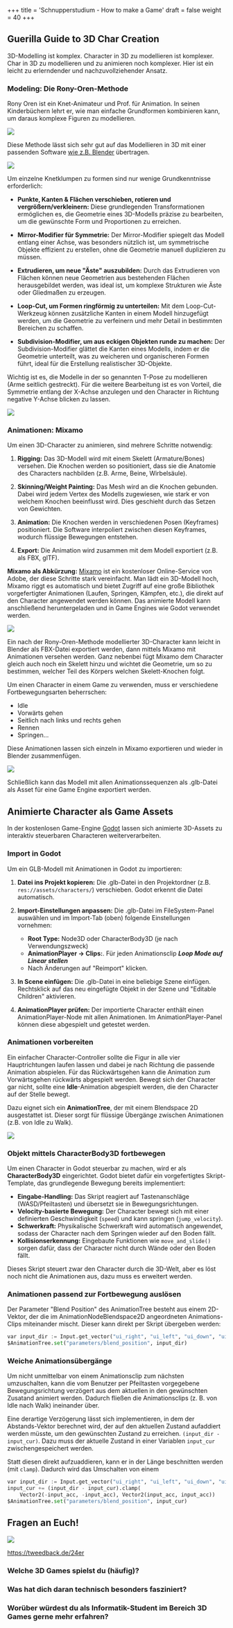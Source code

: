 +++
title = 'Schnupperstudium - How to make a Game'
draft = false
weight = 40 
+++

## Guerilla Guide to 3D Char Creation

3D-Modelling ist komplex. Character in 3D zu modellieren ist komplexer. Char in 3D zu modellieren und zu animieren noch komplexer. Hier ist ein leicht zu erlerndender und nachzuvollziehender Ansatz.

### Modeling: Die Rony-Oren-Methode

Rony Oren ist ein Knet-Animateur und Prof. für Animation. In seinen Kinderbüchern lehrt er, wie man einfache Grundformen kombinieren kann, um daraus komplexe Figuren zu modellieren. 

![](./rony_oren_book_cat.png)

Diese Methode lässt sich sehr gut auf das Modellieren in 3D mit einer passenden Software [wie z.B. Blender](https://blender.org) übertragen.

![](./cat_in_blender.gif)

Um einzelne Knetklumpen zu formen sind nur wenige Grundkenntnisse erforderlich:

- **Punkte, Kanten & Flächen verschieben, rotieren und vergrößern/verkleinern:** Diese grundlegenden Transformationen ermöglichen es, die Geometrie eines 3D-Modells präzise zu bearbeiten, um die gewünschte Form und Proportionen zu erreichen.

- **Mirror-Modifier für Symmetrie:** Der Mirror-Modifier spiegelt das Modell entlang einer Achse, was besonders nützlich ist, um symmetrische Objekte effizient zu erstellen, ohne die Geometrie manuell duplizieren zu müssen.

- **Extrudieren, um neue "Äste" auszubilden:** Durch das Extrudieren von Flächen können neue Geometrien aus bestehenden Flächen herausgebildet werden, was ideal ist, um komplexe Strukturen wie Äste oder Gliedmaßen zu erzeugen.

- **Loop-Cut, um Formen ringförmig zu unterteilen:** Mit dem Loop-Cut-Werkzeug können zusätzliche Kanten in einem Modell hinzugefügt werden, um die Geometrie zu verfeinern und mehr Detail in bestimmten Bereichen zu schaffen.

- **Subdivision-Modifier, um aus eckigen Objekten runde zu machen:** Der Subdivision-Modifier glättet die Kanten eines Modells, indem er die Geometrie unterteilt, was zu weicheren und organischeren Formen führt, ideal für die Erstellung realistischer 3D-Objekte.

Wichtig ist es, die Modelle in der so genannten T-Pose zu modellieren (Arme seitlich gestreckt). Für die weitere Bearbeitung ist es von Vorteil, die Symmetrie entlang der X-Achse anzulegen und den Character in Richtung negative Y-Achse blicken zu lassen.

![](./info_11_cow.png)


### Animationen: Mixamo

Um einen 3D-Character zu animieren, sind mehrere Schritte notwendig:

1. **Rigging:** Das 3D-Modell wird mit einem Skelett (Armature/Bones) versehen. Die Knochen werden so positioniert, dass sie die Anatomie des Characters nachbilden (z.B. Arme, Beine, Wirbelsäule).

2. **Skinning/Weight Painting:** Das Mesh wird an die Knochen gebunden. Dabei wird jedem Vertex des Modells zugewiesen, wie stark er von welchem Knochen beeinflusst wird. Dies geschieht durch das Setzen von Gewichten.

3. **Animation:** Die Knochen werden in verschiedenen Posen (Keyframes) positioniert. Die Software interpoliert zwischen diesen Keyframes, wodurch flüssige Bewegungen entstehen.

4. **Export:** Die Animation wird zusammen mit dem Modell exportiert (z.B. als FBX, glTF).

**Mixamo als Abkürzung:** [Mixamo](https://www.mixamo.com/) ist ein kostenloser Online-Service von Adobe, der diese Schritte stark vereinfacht. Man lädt ein 3D-Modell hoch, Mixamo riggt es automatisch und bietet Zugriff auf eine große Bibliothek vorgefertigter Animationen (Laufen, Springen, Kämpfen, etc.), die direkt auf den Character angewendet werden können. Das animierte Modell kann anschließend heruntergeladen und in Game Engines wie Godot verwendet werden.


![](./mixamo.gif)

Ein nach der Rony-Oren-Methode modellierter 3D-Character kann leicht in Blender als FBX-Datei exportiert werden, dann mittels Mixamo mit Animationen versehen werden. Ganz nebenbei fügt Mixamo dem Character gleich auch noch ein Skelett hinzu und wichtet die Geometrie, um so zu bestimmen, welcher Teil des Körpers welchen Skelett-Knochen folgt. 

Um einen Character in einem Game zu verwenden, muss er verschiedene Fortbewegungsarten beherrschen:

- Idle
- Vorwärts gehen
- Seitlich nach links und rechts gehen
- Rennen
- Springen...

Diese Animationen lassen sich einzeln in Mixamo exportieren und wieder in Blender zusammenfügen.

![](./anims_in_blender.gif)

Schließlich kann das Modell mit allen Animationssequenzen als .glb-Datei als Asset für eine Game Engine exportiert werden.

## Animierte Character als Game Assets

In der kostenlosen Game-Engine [Godot](https://www.godotengine.org) lassen sich animierte 3D-Assets zu interaktiv steuerbaren Characteren weiterverarbeiten. 

### Import in Godot

Um ein GLB-Modell mit Animationen in Godot zu importieren:

1. **Datei ins Projekt kopieren:** Die .glb-Datei in den Projektordner (z.B. `res://assets/characters/`) verschieben. Godot erkennt die Datei automatisch.

2. **Import-Einstellungen anpassen:** Die .glb-Datei im FileSystem-Panel auswählen und im Import-Tab (oben) folgende Einstellungen vornehmen:
    - **Root Type:** Node3D oder CharacterBody3D (je nach Verwendungszweck)
    - **AnimationPlayer → Clips:**. Für jeden Animationsclip ***Loop Mode auf Linear stellen***
    - Nach Änderungen auf "Reimport" klicken.

3. **In Scene einfügen:** Die .glb-Datei in eine beliebige Szene einfügen. Rechtsklick auf das neu eingefügte Objekt in der Szene und "Editable Children" aktivieren.

4. **AnimationPlayer prüfen:** Der importierte Character enthält einen AnimationPlayer-Node mit allen Animationen. Im AnimationPlayer-Panel können diese abgespielt und getestet werden.

### Animationen vorbereiten

Ein einfacher Character-Controller sollte die Figur in alle vier Hauptrichtungen laufen lassen und dabei je nach Richtung die passende Animation abspielen. Für das Rückwärtsgehen kann die Animation zum Vorwärtsgehen rückwärts abgespielt werden. Bewegt sich der Character gar nicht, sollte eine **Idle**-Animation abgespielt werden, die den Character auf der Stelle bewegt.

Dazu eignet sich ein **AnimationTree**, der mit einem Blendspace 2D ausgestattet ist. Dieser sorgt für flüssige Übergänge zwischen Animationen (z.B. von Idle zu Walk). 

![](./cat_animationtree.png)

### Objekt mittels CharacterBody3D fortbewegen

Um einen Character in Godot steuerbar zu machen, wird er als **CharacterBody3D** eingerichtet. Godot bietet dafür ein vorgefertigtes Skript-Template, das grundlegende Bewegung bereits implementiert:

- **Eingabe-Handling:** Das Skript reagiert auf Tastenanschläge (WASD/Pfeiltasten) und übersetzt sie in Bewegungsrichtungen.
- **Velocity-basierte Bewegung:** Der Character bewegt sich mit einer definierten Geschwindigkeit (`speed`) und kann springen (`jump_velocity`).
- **Schwerkraft:** Physikalische Schwerkraft wird automatisch angewendet, sodass der Character nach dem Springen wieder auf den Boden fällt.
- **Kollisionserkennung:** Eingebaute Funktionen wie `move_and_slide()` sorgen dafür, dass der Character nicht durch Wände oder den Boden fällt.


Dieses Skript steuert zwar den Character durch die 3D-Welt, aber es löst noch nicht die Animationen aus, dazu muss es erweitert werden.

### Animationen passend zur Fortbewegung auslösen

Der Parameter "Blend Position" des AnimationTree besteht aus einem 2D-Vektor, der die im AnimationNodeBlendspace2D angeordneten Animations-Clips miteinander mischt. Dieser kann direkt per Skript übergeben werden:

```python
var input_dir := Input.get_vector("ui_right", "ui_left", "ui_down", "ui_up")
$AnimationTree.set("parameters/blend_position", input_dir)
```

### Weiche Animationsübergänge

Um nicht unmittelbar von einem Animationsclip zum nächsten umzuschalten, kann die vom Benutzer per Pfeiltasten vorgegebene Bewegungsrichtung verzögert aus dem aktuellen in den gewünschten Zusatand animiert werden. Dadurch fließen die Animationsclips (z. B. von Idle nach Walk) ineinander über. 

Eine derartige Verzögerung lässt sich implementieren, in dem der Abstands-Vektor berechnet wird, der auf den aktuellen Zustand aufaddiert werden müsste, um den gewünschten Zustand zu erreichen. `(input_dir - input_cur)`. Dazu muss der aktuelle Zustand in einer Variablen `input_cur` zwischengespeichert werden.

Statt diesen direkt aufzuaddieren, kann er in der Länge beschnitten werden (mit `clamp`). Dadurch wird das Umschalten von einem 

```python
var input_dir := Input.get_vector("ui_right", "ui_left", "ui_down", "ui_up")
input_cur += (input_dir - input_cur).clamp(
    Vector2(-input_acc, -input_acc), Vector2(input_acc, input_acc))
$AnimationTree.set("parameters/blend_position", input_cur)
```

## Fragen an Euch!

![](./tweedbackl.png)

https://tweedback.de/24er


### Welche 3D Games spielst du (häufig)?

### Was hat dich daran technisch besonders fasziniert?

### Worüber würdest du als Informatik-Student im Bereich 3D Games gerne mehr erfahren?








